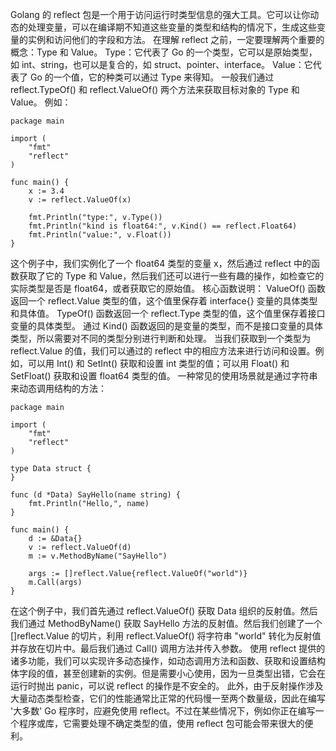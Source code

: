 Golang 的 reflect 包是一个用于访问运行时类型信息的强大工具。它可以让你动态的处理变量，可以在编译期不知道这些变量的类型和结构的情况下，生成这些变量的实例和访问他们的字段和方法。
在理解 reflect 之前，一定要理解两个重要的概念：Type 和 Value。
Type：它代表了 Go 的一个类型，它可以是原始类型，如 int、string，也可以是复合的，如 struct、pointer、interface。
Value：它代表了 Go 的一个值，它的种类可以通过 Type 来得知。
一般我们通过 reflect.TypeOf() 和 reflect.ValueOf() 两个方法来获取目标对象的 Type 和 Value。
例如：

```golang
package main

import (
    "fmt"
    "reflect"
)

func main() {
    x := 3.4
    v := reflect.ValueOf(x)

    fmt.Println("type:", v.Type())
    fmt.Println("kind is float64:", v.Kind() == reflect.Float64)
    fmt.Println("value:", v.Float())
}
```

这个例子中，我们实例化了一个 float64 类型的变量 x，然后通过 reflect 中的函数获取了它的 Type 和 Value，然后我们还可以进行一些有趣的操作，如检查它的实际类型是否是 float64，或者获取它的原始值。
核心函数说明：
ValueOf() 函数返回一个 reflect.Value 类型的值，这个值里保存着 interface{} 变量的具体类型和具体值。
TypeOf() 函数返回一个 reflect.Type 类型的值，这个值里保存着接口变量的具体类型。
通过 Kind() 函数返回的是变量的类型，而不是接口变量的具体类型，所以需要对不同的类型分别进行判断和处理。
当我们获取到一个类型为 reflect.Value 的值，我们可以通过的 reflect 中的相应方法来进行访问和设置。例如，可以用 Int() 和 SetInt() 获取和设置 int 类型的值；可以用 Float() 和 SetFloat() 获取和设置 float64 类型的值。
一种常见的使用场景就是通过字符串来动态调用结构的方法：

```golang
package main

import (
    "fmt"
    "reflect"
)

type Data struct {
}

func (d *Data) SayHello(name string) {
    fmt.Println("Hello,", name)
}

func main() {
    d := &Data{}
    v := reflect.ValueOf(d)
    m := v.MethodByName("SayHello")

    args := []reflect.Value{reflect.ValueOf("world")}
    m.Call(args)
}
```

在这个例子中，我们首先通过 reflect.ValueOf() 获取 Data 组织的反射值。然后我们通过 MethodByName() 获取 SayHello 方法的反射值。然后我们创建了一个 []reflect.Value 的切片，利用 reflect.ValueOf() 将字符串 "world" 转化为反射值并存放在切片中。最后我们通过 Call() 调用方法并传入参数。
使用 reflect 提供的诸多功能，我们可以实现许多动态操作，如动态调用方法和函数、获取和设置结构体字段的值，甚至创建新的实例。但是需要小心使用，因为一旦类型出错，它会在运行时抛出 panic，可以说 reflect 的操作是不安全的。
此外，由于反射操作涉及大量动态类型检查，它们的性能通常比正常的代码慢一至两个数量级，因此在编写 '大多数' Go 程序时，应避免使用 reflect。不过在某些情况下，例如你正在编写一个程序或库，它需要处理不确定类型的值，使用 reflect 包可能会带来很大的便利。
